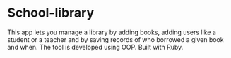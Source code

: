 # School-library
This app lets you manage a library by adding books, adding users like a student or a teacher and by saving records of who borrowed a given book and when. The tool is developed using OOP. Built with Ruby.
